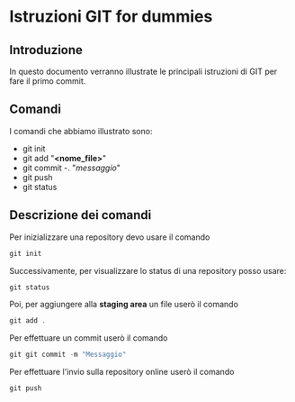 # Istruzioni GIT for dummies

## Introduzione 

In questo documento verranno illustrate le principali istruzioni di GIT per fare il primo commit.

## Comandi

I comandi che abbiamo illustrato sono: 
- git init
- git add "**<nome_file>**"
- git commit -. "*messaggio*"
- git push
- git status

## Descrizione dei comandi

Per inizializzare una repository devo usare il comando

```Powershell
git init
```
Successivamente, per visualizzare lo status di una repository posso usare:
```Powershell
git status
```

Poi, per aggiungere alla **staging area** un file userò il comando 
```Powershell
git add .
```
Per effettuare un commit userò il comando 
```Powershell
git git commit -m "Messaggio"
```

Per effettuare l'invio sulla repository online userò il comando
```Powershell
git push
```